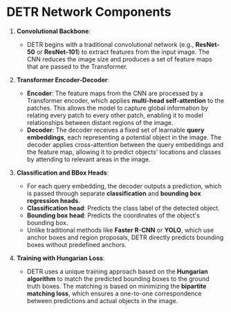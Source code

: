 # DETR Network Components

1. **Convolutional Backbone**:
   - DETR begins with a traditional convolutional network (e.g., **ResNet-50** or **ResNet-101**) to extract features from the input image. The CNN reduces the image size and produces a set of feature maps that are passed to the Transformer.

2. **Transformer Encoder-Decoder**:
   - **Encoder**: The feature maps from the CNN are processed by a Transformer encoder, which applies **multi-head self-attention** to the patches. This allows the model to capture global information by relating every patch to every other patch, enabling it to model relationships between distant regions of the image.
   - **Decoder**: The decoder receives a fixed set of learnable **query embeddings**, each representing a potential object in the image. The decoder applies cross-attention between the query embeddings and the feature map, allowing it to predict objects' locations and classes by attending to relevant areas in the image.

3. **Classification and BBox Heads**:
   - For each query embedding, the decoder outputs a prediction, which is passed through separate **classification** and **bounding box regression heads**.
   - **Classification head**: Predicts the class label of the detected object.
   - **Bounding box head**: Predicts the coordinates of the object's bounding box.
   - Unlike traditional methods like **Faster R-CNN** or **YOLO**, which use anchor boxes and region proposals, DETR directly predicts bounding boxes without predefined anchors.

4. **Training with Hungarian Loss**:
   - DETR uses a unique training approach based on the **Hungarian algorithm** to match the predicted bounding boxes to the ground truth boxes. The matching is based on minimizing the **bipartite matching loss**, which ensures a one-to-one correspondence between predictions and actual objects in the image.
